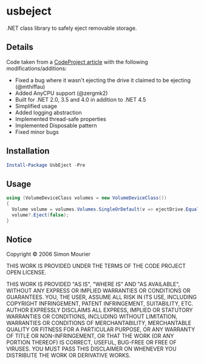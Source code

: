 usbeject
========

.NET class library to safely eject removable storage.


Details
-------

Code taken from a [CodeProject article](https://www.codeproject.com/Articles/13530/Eject-USB-disks-using-C)
with the following modifications/additions:

* Fixed a bug where it wasn't ejecting the drive it claimed to be ejecting (@mthiffau)
* Added AnyCPU support (@zergmk2)
* Built for .NET 2.0, 3.5 and 4.0 in addition to .NET 4.5
* Simplified usage
* Added logging abstraction
* Implemented thread-safe properties
* Implemented Disposable pattern
* Fixed minor bugs


Installation
------------

```powershell
Install-Package UsbEject -Pre
```


Usage
-----

```csharp
using (VolumeDeviceClass volumes = new VolumeDeviceClass())
{
  Volume volume = volumes.Volumes.SingleOrDefault(v => ejectDrive.Equals(v.LogicalDrive));
  volume?.Eject(false);
}
```


Notice
------

Copyright © 2006 Simon Mourier

THIS WORK IS PROVIDED UNDER THE TERMS OF THE CODE PROJECT OPEN LICENSE.

THIS WORK IS PROVIDED "AS IS", "WHERE IS" AND "AS AVAILABLE", WITHOUT ANY EXPRESS OR IMPLIED WARRANTIES OR CONDITIONS OR GUARANTEES.
YOU, THE USER, ASSUME ALL RISK IN ITS USE, INCLUDING COPYRIGHT INFRINGEMENT, PATENT INFRINGEMENT, SUITABILITY, ETC.
AUTHOR EXPRESSLY DISCLAIMS ALL EXPRESS, IMPLIED OR STATUTORY WARRANTIES OR CONDITIONS, INCLUDING WITHOUT LIMITATION, WARRANTIES OR
CONDITIONS OF MERCHANTABILITY, MERCHANTABLE QUALITY OR FITNESS FOR A PARTICULAR PURPOSE, OR ANY WARRANTY OF TITLE OR NON-INFRINGEMENT,
OR THAT THE WORK (OR ANY PORTION THEREOF) IS CORRECT, USEFUL, BUG-FREE OR FREE OF VIRUSES. YOU MUST PASS THIS DISCLAIMER ON WHENEVER
YOU DISTRIBUTE THE WORK OR DERIVATIVE WORKS.
